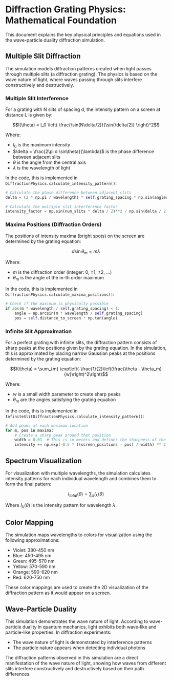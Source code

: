 # Diffraction Grating Physics: Mathematical Foundation

This document explains the key physical principles and equations used in the wave-particle duality diffraction simulation.

## Multiple Slit Diffraction

The simulation models diffraction patterns created when light passes through multiple slits (a diffraction grating). The physics is based on the wave nature of light, where waves passing through slits interfere constructively and destructively.

### Multiple Slit Interference

For a grating with N slits of spacing d, the intensity pattern on a screen at distance L is given by:

$$I(\theta) = I_0 \left( \frac{\sin(N\delta/2)}{\sin(\delta/2)} \right)^2$$

Where:
- $I_0$ is the maximum intensity
- $\delta = \frac{2\pi d \sin\theta}{\lambda}$ is the phase difference between adjacent slits
- $\theta$ is the angle from the central axis
- $\lambda$ is the wavelength of light

In the code, this is implemented in `DiffractionPhysics.calculate_intensity_pattern()`:

```python
# Calculate the phase difference between adjacent slits
delta = (2 * np.pi / wavelength) * self.grating_spacing * np.sin(angles)

# Calculate the multiple slit interference factor
intensity_factor = np.sin(num_slits * delta / 2)**2 / np.sin(delta / 2)**2
```

### Maxima Positions (Diffraction Orders)

The positions of intensity maxima (bright spots) on the screen are determined by the grating equation:

$$d \sin\theta_m = m\lambda$$

Where:
- $m$ is the diffraction order (integer: 0, ±1, ±2, ...)
- $\theta_m$ is the angle of the m-th order maximum

In the code, this is implemented in `DiffractionPhysics.calculate_maxima_positions()`:

```python
# Check if the maximum is physically possible
if abs(m * wavelength / self.grating_spacing) < 1:
    angle = np.arcsin(m * wavelength / self.grating_spacing)
    pos = self.distance_to_screen * np.tan(angle)
```

### Infinite Slit Approximation

For a perfect grating with infinite slits, the diffraction pattern consists of sharp peaks at the positions given by the grating equation. In the simulation, this is approximated by placing narrow Gaussian peaks at the positions determined by the grating equation:

$$I(\theta) = \sum_{m} \exp\left(-\frac{1}{2}\left(\frac{\theta - \theta_m}{w}\right)^2\right)$$

Where:
- $w$ is a small width parameter to create sharp peaks
- $\theta_m$ are the angles satisfying the grating equation

In the code, this is implemented in `InfiniteSlitDiffractionPhysics.calculate_intensity_pattern()`:

```python
# Add peaks at each maximum location
for m, pos in maxima:
    # Create a sharp peak around that position
    width = 0.01  # This is in meters and defines the sharpness of the peak
    intensity += np.exp(-0.5 * ((screen_positions - pos) / width) ** 2)
```

## Spectrum Visualization

For visualization with multiple wavelengths, the simulation calculates intensity patterns for each individual wavelength and combines them to form the final pattern:

$$I_{total}(\theta) = \sum_{\lambda} I_{\lambda}(\theta)$$

Where $I_{\lambda}(\theta)$ is the intensity pattern for wavelength $\lambda$.

## Color Mapping

The simulation maps wavelengths to colors for visualization using the following approximations:

- Violet: 380-450 nm
- Blue: 450-495 nm
- Green: 495-570 nm
- Yellow: 570-590 nm
- Orange: 590-620 nm
- Red: 620-750 nm

These color mappings are used to create the 2D visualization of the diffraction pattern as it would appear on a screen.

## Wave-Particle Duality

This simulation demonstrates the wave nature of light. According to wave-particle duality in quantum mechanics, light exhibits both wave-like and particle-like properties. In diffraction experiments:

- The wave nature of light is demonstrated by interference patterns
- The particle nature appears when detecting individual photons

The diffraction patterns observed in this simulation are a direct manifestation of the wave nature of light, showing how waves from different slits interfere constructively and destructively based on their path differences. 